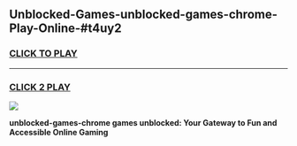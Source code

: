 
## Unblocked-Games-unblocked-games-chrome-Play-Online-#t4uy2
<h3>
<a href="https://premium.freeplayer.one?title=unblocked-games-chrome&ref=27F">CLICK TO PLAY</a></h3>
<hr>

<h3>
<a href="https://premium.freeplayer.one?title=unblocked-games-chrome&ref=27F">CLICK 2 PLAY</a>
  
</h3>

<a href="https://premium.freeplayer.one?title=unblocked-games-chrome&ref=27F"><img src="https://clearcache.store/games.png"></a>


**unblocked-games-chrome games unblocked: Your Gateway to Fun and Accessible Online Gaming**
